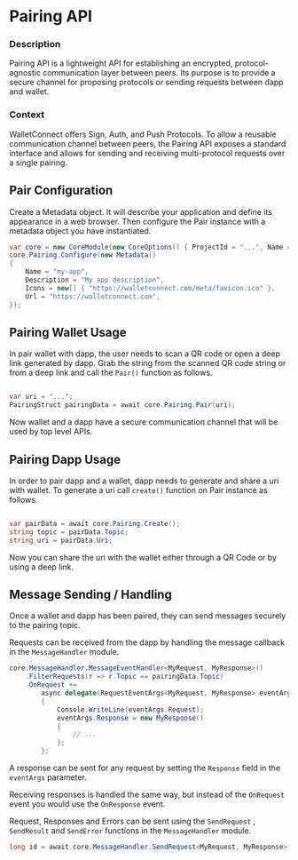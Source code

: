 # Pairing API

### Description

Pairing API is a lightweight API for establishing an encrypted, protocol-agnostic communication layer between peers. Its purpose is to provide a secure channel for proposing protocols or sending requests between dapp and wallet.

### Context

WalletConnect offers Sign, Auth, and Push Protocols. To allow a reusable communication channel between peers, the Pairing API exposes a standard interface and allows for sending and receiving multi-protocol requests over a single pairing.

## Pair Configuration

Create a Metadata object. It will describe your application and define its appearance in a web browser. Then configure the Pair instance with a metadata object you have instantiated.

```csharp
var core = new CoreModule(new CoreOptions() { ProjectId = "...", Name = "my-app" });
core.Pairing.Configure(new Metadata()
{
    Name = "my-app",
    Description = "My app description",
    Icons = new[] { "https://walletconnect.com/meta/favicon.ico" },
    Url = "https://walletconnect.com",
});
```

## Pairing Wallet Usage

In pair wallet with dapp, the user needs to scan a QR code or open a deep link generated by dapp. Grab the string from the scanned QR code string or from a deep link and call the `Pair()` function as follows.

```csharp

var uri = "...";
PairingStruct pairingData = await core.Pairing.Pair(uri);
```

Now wallet and a dapp have a secure communication channel that will be used by top level APIs. 

## Pairing Dapp Usage

In order to pair dapp and a wallet, dapp needs to generate and share a uri with wallet. To generate a uri call `create()` function on Pair instance as follows.

```csharp

var pairData = await core.Pairing.Create();
string topic = pairData.Topic;
string uri = pairData.Uri;
```

Now you can share the uri with the wallet either through a QR Code or by using a deep link. 

## Message Sending / Handling

Once a wallet and dapp has been paired, they can send messages securely to the pairing topic. 

Requests can be received from the dapp by handling the message callback in the `MessageHandler` module.

```csharp
core.MessageHandler.MessageEventHandler<MyRequest, MyResponse>()
    .FilterRequests(r => r.Topic == pairingData.Topic)
    .OnRequest +=
		async delegate(RequestEventArgs<MyRequest, MyResponse> eventArgs)
		{
		    Console.WriteLine(eventArgs.Request);
		    eventArgs.Response = new MyResponse()
		    {
		        // ...
		    };
		};
```

A response can be sent for any request by setting the `Response` field in the `eventArgs` parameter.

Receiving responses is handled the same way, but instead of the `OnRequest` event you would use the `OnResponse` event.

Request, Responses and Errors can be sent using the `SendRequest` , `SendResult` and `SendError` functions in the `MessageHandler` module.

```csharp
long id = await core.MessageHandler.SendRequest<MyRequest, MyResponse>(pairingTopic, data);
```